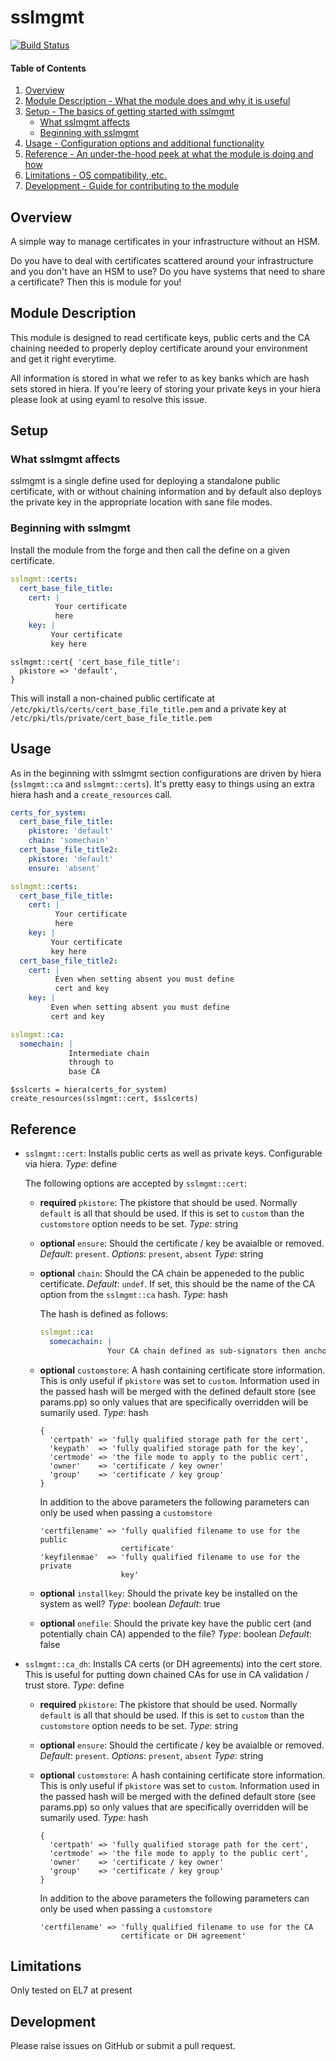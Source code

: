 # sslmgmt

[![Build Status](https://travis-ci.org/tykeal/puppet-sslmgmt.png)](https://travis-ci.org/tykeal/puppet-sslmgmt)

#### Table of Contents

1. [Overview](#overview)
2. [Module Description - What the module does and why it is useful](#module-description)
3. [Setup - The basics of getting started with sslmgmt](#setup)
    * [What sslmgmt affects](#what-sslmgmt-affects)
    * [Beginning with sslmgmt](#beginning-with-sslmgmt)
4. [Usage - Configuration options and additional functionality](#usage)
5. [Reference - An under-the-hood peek at what the module is doing and how](#reference)
5. [Limitations - OS compatibility, etc.](#limitations)
6. [Development - Guide for contributing to the module](#development)

## Overview

A simple way to manage certificates in your infrastructure without an
HSM.

Do you have to deal with certificates scattered around your
infrastructure and you don't have an HSM to use? Do you have systems
that need to share a certificate? Then this is module for you!

## Module Description

This module is designed to read certificate keys, public certs and the
CA chaining needed to properly deploy certificate around your
environment and get it right everytime.

All information is stored in what we refer to as key banks which are
hash sets stored in hiera. If you're leery of storing your private keys
in your hiera please look at using eyaml to resolve this issue.

## Setup

### What sslmgmt affects

sslmgmt is a single define used for deploying a standalone public
certificate, with or without chaining information and by default also
deploys the private key in the appropriate location with sane file
modes.

### Beginning with sslmgmt

Install the module from the forge and then call the define on a given
certificate.

```yaml
sslmgmt::certs:
  cert_base_file_title:
    cert: |
          Your certificate
          here
    key: |
         Your certificate
         key here
```

```puppet
sslmgmt::cert{ 'cert_base_file_title':
  pkistore => 'default',
}
```

This will install a non-chained public certificate at
`/etc/pki/tls/certs/cert_base_file_title.pem` and a private key at
`/etc/pki/tls/private/cert_base_file_title.pem`

## Usage

As in the beginning with sslmgmt section configurations are driven by
hiera (`sslmgmt::ca` and `sslmgmt::certs`). It's pretty easy to things
using an extra hiera hash and a `create_resources` call.

```yaml
certs_for_system:
  cert_base_file_title:
    pkistore: 'default'
    chain: 'somechain'
  cert_base_file_title2:
    pkistore: 'default'
    ensure: 'absent'

sslmgmt::certs:
  cert_base_file_title:
    cert: |
          Your certificate
          here
    key: |
         Your certificate
         key here
  cert_base_file_title2:
    cert: |
          Even when setting absent you must define
          cert and key
    key: |
         Even when setting absent you must define
         cert and key

sslmgmt::ca:
  somechain: |
             Intermediate chain
             through to
             base CA
```

```puppet
$sslcerts = hiera(certs_for_system)
create_resources(sslmgmt::cert, $sslcerts)
```

## Reference

* `sslmgmt::cert`: Installs public certs as well as private keys.
  Configurable via hiera. *Type*: define

  The following options are accepted by `sslmgmt::cert`:

  * **required** `pkistore`: The pkistore that should be used. Normally `default` is
    all that should be used. If this is set to `custom` than the
    `customstore` option needs to be set. *Type*: string

  * **optional** `ensure`: Should the certificate / key be avaialble
    or removed. *Default*: `present`. *Options*: `present`, `absent`
    *Type*: string

  * **optional** `chain`: Should the CA chain be appeneded to the public
    certificate. *Default*: `undef`. If set, this should be the name of the CA
    option from the `sslmgmt::ca` hash. *Type*: hash

    The hash is defined as follows:

    ```yaml
    sslmgmt::ca:
      somecachain: |
                   Your CA chain defined as sub-signators then anchor
    ```

  * **optional** `customstore`: A hash containing certificate store
    information. This is only useful if `pkistore` was set to `custom`.
    Information used in the passed hash will be merged with the defined
    default store (see params.pp) so only values that are specifically
    overridden will be sumarily used. *Type*: hash

    ```puppet
    {
      'certpath' => 'fully qualified storage path for the cert',
      'keypath'  => 'fully qualified storage path for the key',
      'certmode' => 'the file mode to apply to the public cert',
      'owner'    => 'certificate / key owner'
      'group'    => 'certificate / key group'
    }
    ```

    In addition to the above parameters the following parameters can
    only be used when passing a `customstore`

    ```puppet
    'certfilename' => 'fully qualified filename to use for the public
                      certificate'
    'keyfilenmae'  => 'fully qualified filename to use for the private
                      key'
    ```

  * **optional** `installkey`: Should the private key be installed on
    the system as well? *Type*: boolean *Default*: true

  * **optional** `onefile`: Should the private key have the public cert
    (and potentially chain CA) appended to the file? *Type*: boolean
    *Default*: false

* `sslmgmt::ca_dh`: Installs CA certs (or DH agreements) into the cert
  store. This is useful for putting down chained CAs for use in CA
  validation / trust store. *Type*: define

  * **required** `pkistore`: The pkistore that should be used. Normally
    `default` is all that should be used. If this is set to `custom`
    than the `customstore` option needs to be set. *Type*: string

  * **optional** `ensure`: Should the certificate / key be avaialble
    or removed. *Default*: `present`. *Options*: `present`, `absent`
    *Type*: string

  * **optional** `customstore`: A hash containing certificate store
    information. This is only useful if `pkistore` was set to `custom`.
    Information used in the passed hash will be merged with the defined
    default store (see params.pp) so only values that are specifically
    overridden will be sumarily used. *Type*: hash

    ```puppet
    {
      'certpath' => 'fully qualified storage path for the cert',
      'certmode' => 'the file mode to apply to the public cert',
      'owner'    => 'certificate / key owner'
      'group'    => 'certificate / key group'
    }
    ```

    In addition to the above parameters the following parameters can
    only be used when passing a `customstore`

    ```puppet
    'certfilename' => 'fully qualified filename to use for the CA
                      certificate or DH agreement'
    ```

## Limitations

Only tested on EL7 at present

## Development

Please raise issues on GitHub or submit a pull request.
